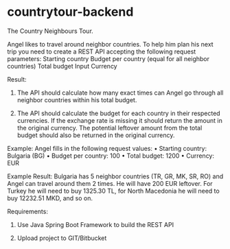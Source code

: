 # countrytour-backend

The Country Neighbours Tour.

Angel likes to travel around neighbor countries. To help him plan his next trip you need to create a REST API accepting the following request parameters: Starting country Budget per country (equal for all neighbor countries) Total budget Input Currency

Result:

1. The API should calculate how many exact times can Angel go through all neighbor countries within his total budget.

2. The API should calculate the budget for each country in their respected currencies. If the exchange rate is missing it should return the amount in the original currency. The potential leftover amount from the total budget should also be returned in the original currency.

Example: Angel fills in the following request values: • Starting country: Bulgaria (BG) • Budget per country: 100 • Total budget: 1200 • Currency: EUR

Example Result: Bulgaria has 5 neighbor countries (TR, GR, MK, SR, RO) and Angel can travel around them 2 times. He will have 200 EUR leftover. For Turkey he will need to buy 1325.30 TL, for North Macedonia he will need to buy 12232.51 MKD, and so on.

Requirements:

1. Use Java Spring Boot Framework to build the REST API

2. Upload project to GIT/Bitbucket
